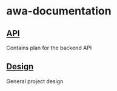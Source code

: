 # awa-documentation

## [API](API.md)

Contains plan for the backend API

## [Design](Design.md)

General project design
